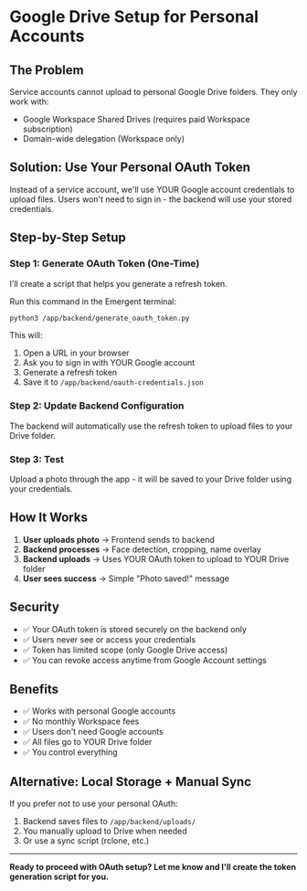 # Google Drive Setup for Personal Accounts

## The Problem

Service accounts cannot upload to personal Google Drive folders. They only work with:
- Google Workspace Shared Drives (requires paid Workspace subscription)
- Domain-wide delegation (Workspace only)

## Solution: Use Your Personal OAuth Token

Instead of a service account, we'll use YOUR Google account credentials to upload files. Users won't need to sign in - the backend will use your stored credentials.

## Step-by-Step Setup

### Step 1: Generate OAuth Token (One-Time)

I'll create a script that helps you generate a refresh token.

Run this command in the Emergent terminal:

```bash
python3 /app/backend/generate_oauth_token.py
```

This will:
1. Open a URL in your browser
2. Ask you to sign in with YOUR Google account
3. Generate a refresh token
4. Save it to `/app/backend/oauth-credentials.json`

### Step 2: Update Backend Configuration

The backend will automatically use the refresh token to upload files to your Drive folder.

### Step 3: Test

Upload a photo through the app - it will be saved to your Drive folder using your credentials.

## How It Works

1. **User uploads photo** → Frontend sends to backend
2. **Backend processes** → Face detection, cropping, name overlay
3. **Backend uploads** → Uses YOUR OAuth token to upload to YOUR Drive folder
4. **User sees success** → Simple "Photo saved!" message

## Security

- ✅ Your OAuth token is stored securely on the backend only
- ✅ Users never see or access your credentials
- ✅ Token has limited scope (only Google Drive access)
- ✅ You can revoke access anytime from Google Account settings

## Benefits

- ✅ Works with personal Google accounts
- ✅ No monthly Workspace fees
- ✅ Users don't need Google accounts
- ✅ All files go to YOUR Drive folder
- ✅ You control everything

## Alternative: Local Storage + Manual Sync

If you prefer not to use your personal OAuth:

1. Backend saves files to `/app/backend/uploads/`
2. You manually upload to Drive when needed
3. Or use a sync script (rclone, etc.)

---

**Ready to proceed with OAuth setup? Let me know and I'll create the token generation script for you.**
